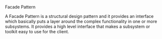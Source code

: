Facade Pattern

A Facade Pattern is a structural design pattern and it provides an interface
which basically puts a layer around the complex functionality in one or more
subsystems. It provides a high level interface that makes a subsystem or
toolkit easy to use for the client.